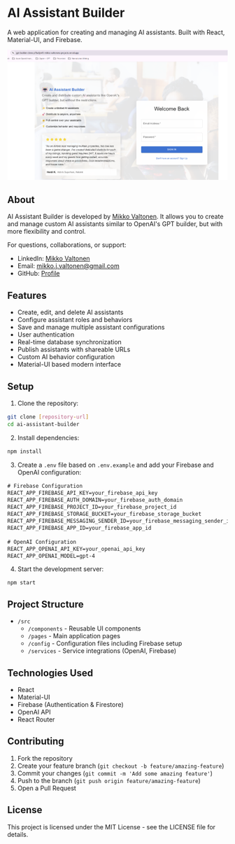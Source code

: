 # AI Assistant Builder

A web application for creating and managing AI assistants. Built with React, Material-UI, and Firebase.

![AI Assistant Builder Screenshot](./image.png)

## About

AI Assistant Builder is developed by [Mikko Valtonen](https://www.linkedin.com/in/mikko-valtonen-b771b6174/). It allows you to create and manage custom AI assistants similar to OpenAI's GPT builder, but with more flexibility and control.

For questions, collaborations, or support:
- LinkedIn: [Mikko Valtonen](https://www.linkedin.com/in/mikko-valtonen-b771b6174/)
- Email: mikko.j.valtonen@gmail.com
- GitHub: [Profile](https://github.com/mikkovaltonen)

## Features

- Create, edit, and delete AI assistants
- Configure assistant roles and behaviors
- Save and manage multiple assistant configurations
- User authentication
- Real-time database synchronization
- Publish assistants with shareable URLs
- Custom AI behavior configuration
- Material-UI based modern interface

## Setup

1. Clone the repository:
```bash
git clone [repository-url]
cd ai-assistant-builder
```

2. Install dependencies:
```bash
npm install
```

3. Create a `.env` file based on `.env.example` and add your Firebase and OpenAI configuration:
```env
# Firebase Configuration
REACT_APP_FIREBASE_API_KEY=your_firebase_api_key
REACT_APP_FIREBASE_AUTH_DOMAIN=your_firebase_auth_domain
REACT_APP_FIREBASE_PROJECT_ID=your_firebase_project_id
REACT_APP_FIREBASE_STORAGE_BUCKET=your_firebase_storage_bucket
REACT_APP_FIREBASE_MESSAGING_SENDER_ID=your_firebase_messaging_sender_id
REACT_APP_FIREBASE_APP_ID=your_firebase_app_id

# OpenAI Configuration
REACT_APP_OPENAI_API_KEY=your_openai_api_key
REACT_APP_OPENAI_MODEL=gpt-4
```

4. Start the development server:
```bash
npm start
```

## Project Structure

- `/src`
  - `/components` - Reusable UI components
  - `/pages` - Main application pages
  - `/config` - Configuration files including Firebase setup
  - `/services` - Service integrations (OpenAI, Firebase)

## Technologies Used

- React
- Material-UI
- Firebase (Authentication & Firestore)
- OpenAI API
- React Router

## Contributing

1. Fork the repository
2. Create your feature branch (`git checkout -b feature/amazing-feature`)
3. Commit your changes (`git commit -m 'Add some amazing feature'`)
4. Push to the branch (`git push origin feature/amazing-feature`)
5. Open a Pull Request

## License

This project is licensed under the MIT License - see the LICENSE file for details.
